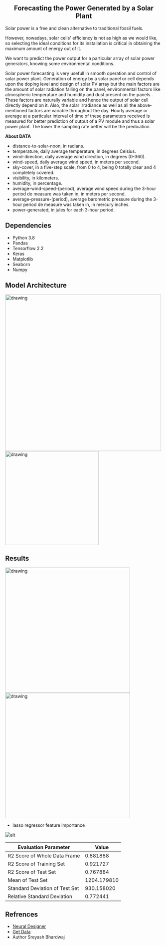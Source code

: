 <h2 align=center> Forecasting the Power Generated by a Solar Plant </h2>

Solar power is a free and clean alternative to traditional fossil fuels.

However, nowadays, solar cells' efficiency is not as high as we would like, so selecting the ideal conditions for its installation is critical in obtaining the maximum amount of energy out of it.

We want to predict the power output for a particular array of solar power generators, knowing some environmental conditions.

Solar power forecasting is  very usefull in smooth operation and control of solar power plant. Generation of energy by a solar panel or cell depends upon the doping level  and design of solar PV array but  the main factors are the amount of solar radiation falling on the panel, environmental factors like atmospheric temperature and humidity  and  dust present on the panels .  These factors are naturally variable  and hence the output of solar cell  directly depend on it. Also, the solar irradiance as well as all the above-mentioned factors are variable throughout the day. Hourly average or average at a particular interval of time of these parameters received is measured for better prediction of output of a PV module and thus a solar power plant. The lower  the  sampling rate better will be the predication.

**About DATA**
* distance-to-solar-noon, in radians.
* temperature, daily average temperature, in degrees Celsius.
* wind-direction, daily average wind direction, in degrees (0-360).
* wind-speed, daily average wind speed, in meters per second.
* sky-cover, in a five-step scale, from 0 to 4, being 0 totally clear and 4 completely covered.
* visibility, in kilometers.
* humidity, in percentage.
* average-wind-speed-(period), average wind speed during the 3-hour period de measure was taken in, in meters per second.
* average-pressure-(period), average barometric pressure during the 3-hour period de measure was taken in, in mercury inches.
* power-generated, in jules for each 3-hour period.

Dependencies
---------
* Python 3.8
* Pandas 
* Tensorflow 2.2
* Keras
* Matplotlib
* Seaborn
* Numpy

Model Architecture
--------
<p float="left">
  <img src="results/Network%20Architecture.png" alt="drawing" width="500"/>
  <img src="results/spfnet_model.png" alt="drawing" width="300"/>
</p>

Results
-------
<p float="left">
  <img src="results/train%20pred%20vs%20real%20data.png" alt="drawing" width="400"/>
  <img src="results/test%20pred%20vs%20real%20data.png" alt="drawing" width="400"/>
</p>

- lasso regressor feature importance

![alt](results/lasso%20regressor%20feature%20importance.png)

| Evaluation Parameter  | Value  |
| --------- | -------|
|R2 Score of Whole Data Frame	|0.881888|
|R2 Score of Training Set|	0.921727|
|R2 Score of Test Set|	0.767884|
|Mean of Test Set|	1204.179810|
|Standard Deviation of Test Set	|930.158020|
|Relative Standard Deviation	|0.772441|

Refrences
------
- [Neural Designer](https://www.neuraldesigner.com/)
- [Get Data](https://www.neuraldesigner.com/files/datasets/solarpowergeneration.csv)
- Author Sreyash Bhardwaj
